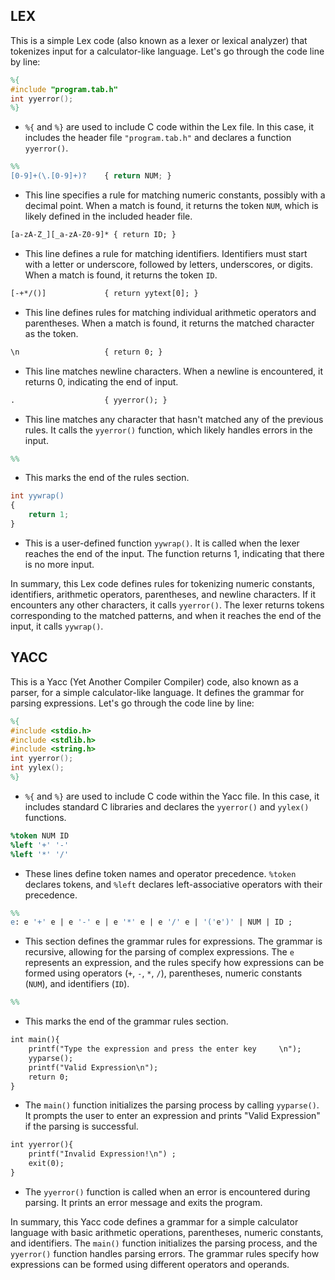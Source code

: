 ## LEX

This is a simple Lex code (also known as a lexer or lexical analyzer) that tokenizes input for a calculator-like language. Let's go through the code line by line:

```lex
%{
#include "program.tab.h"
int yyerror();
%}
```

- `%{` and `%}` are used to include C code within the Lex file. In this case, it includes the header file `"program.tab.h"` and declares a function `yyerror()`.

```lex
%%
[0-9]+(\.[0-9]+)?    { return NUM; }
```

- This line specifies a rule for matching numeric constants, possibly with a decimal point. When a match is found, it returns the token `NUM`, which is likely defined in the included header file.

```lex
[a-zA-Z_][_a-zA-Z0-9]* { return ID; }
```

- This line defines a rule for matching identifiers. Identifiers must start with a letter or underscore, followed by letters, underscores, or digits. When a match is found, it returns the token `ID`.

```lex
[-+*/()]             { return yytext[0]; }
```

- This line defines rules for matching individual arithmetic operators and parentheses. When a match is found, it returns the matched character as the token.

```lex
\n                   { return 0; }
```

- This line matches newline characters. When a newline is encountered, it returns 0, indicating the end of input.

```lex
.                    { yyerror(); }
```

- This line matches any character that hasn't matched any of the previous rules. It calls the `yyerror()` function, which likely handles errors in the input.

```lex
%%
```

- This marks the end of the rules section.

```lex
int yywrap()
{
    return 1;
}
```

- This is a user-defined function `yywrap()`. It is called when the lexer reaches the end of the input. The function returns 1, indicating that there is no more input.

In summary, this Lex code defines rules for tokenizing numeric constants, identifiers, arithmetic operators, parentheses, and newline characters. If it encounters any other characters, it calls `yyerror()`. The lexer returns tokens corresponding to the matched patterns, and when it reaches the end of the input, it calls `yywrap()`.

## YACC

This is a Yacc (Yet Another Compiler Compiler) code, also known as a parser, for a simple calculator-like language. It defines the grammar for parsing expressions. Let's go through the code line by line:

```yacc
%{
#include <stdio.h>
#include <stdlib.h>
#include <string.h>
int yyerror();
int yylex();
%}
```

- `%{` and `%}` are used to include C code within the Yacc file. In this case, it includes standard C libraries and declares the `yyerror()` and `yylex()` functions.

```yacc
%token NUM ID
%left '+' '-'
%left '*' '/'
```

- These lines define token names and operator precedence. `%token` declares tokens, and `%left` declares left-associative operators with their precedence.

```yacc
%%
e: e '+' e | e '-' e | e '*' e | e '/' e | '('e')' | NUM | ID ;
```

- This section defines the grammar rules for expressions. The grammar is recursive, allowing for the parsing of complex expressions. The `e` represents an expression, and the rules specify how expressions can be formed using operators (`+`, `-`, `*`, `/`), parentheses, numeric constants (`NUM`), and identifiers (`ID`).

```yacc
%%
```

- This marks the end of the grammar rules section.

```yacc
int main(){
    printf("Type the expression and press the enter key     \n");
    yyparse();
    printf("Valid Expression\n");
    return 0;
}
```

- The `main()` function initializes the parsing process by calling `yyparse()`. It prompts the user to enter an expression and prints "Valid Expression" if the parsing is successful.

```yacc
int yyerror(){
    printf("Invalid Expression!\n") ;
    exit(0);
}
```

- The `yyerror()` function is called when an error is encountered during parsing. It prints an error message and exits the program.

In summary, this Yacc code defines a grammar for a simple calculator language with basic arithmetic operations, parentheses, numeric constants, and identifiers. The `main()` function initializes the parsing process, and the `yyerror()` function handles parsing errors. The grammar rules specify how expressions can be formed using different operators and operands.
